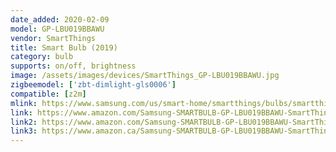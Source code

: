 ```yaml
---
date_added: 2020-02-09
model: GP-LBU019BBAWU
vendor: SmartThings
title: Smart Bulb (2019)
category: bulb
supports: on/off, brightness
image: /assets/images/devices/SmartThings_GP-LBU019BBAWU.jpg
zigbeemodel: ['zbt-dimlight-gls0006']
compatible: [z2m]
mlink: https://www.samsung.com/us/smart-home/smartthings/bulbs/smartthings-smart-bulb-gp-lbu019bbawu/
link: https://www.amazon.com/Samsung-SMARTBULB-GP-LBU019BBAWU-SmartThings-Dimmable/dp/B07Q1DLSBN
link2: https://www.amazon.com/Samsung-SMARTBULB-GP-LBU019BBAWU-SmartThings-Dimmable/dp/B07XCTVHJL
link3: https://www.amazon.ca/Samsung-SMARTBULB-GP-LBU019BBAWU-SmartThings-Dimmable/dp/B07XCTVHJL
---
```

